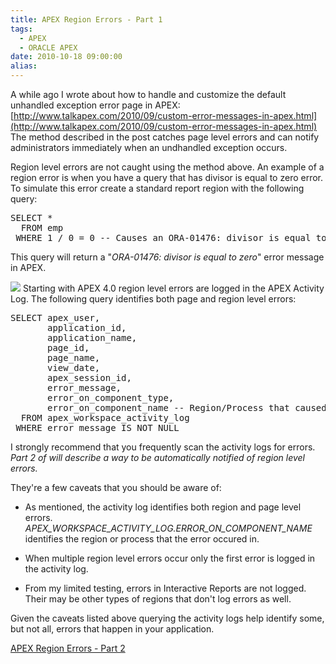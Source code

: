 ```yaml
---
title: APEX Region Errors - Part 1
tags:
  - APEX
  - ORACLE APEX
date: 2010-10-18 09:00:00
alias:
---
```


A while ago I wrote about how to handle and customize the default unhandled exception error page in APEX: [http://www.talkapex.com/2010/09/custom-error-messages-in-apex.html](http://www.talkapex.com/2010/09/custom-error-messages-in-apex.html) The method described in the post catches page level errors and can notify administrators immediately when an undhandled exception occurs. 

Region level errors are not caught using the method above. An example of a region error is when you have a query that has divisor is equal to zero error. To simulate this error create a standard report region with the following query:
<pre class="brush: sql; highlight: 3">
SELECT *
  FROM emp
 WHERE 1 / 0 = 0 -- Causes an ORA-01476: divisor is equal to zero
</pre>
This query will return a "<span style="font-style:italic;">ORA-01476: divisor is equal to zero</span>" error message in APEX.

[![](http://3.bp.blogspot.com/_33EF80fk9sM/TLuUB6biMtI/AAAAAAAAD0w/QPLuUQ-IlOE/s400/region_error.jpg)](http://3.bp.blogspot.com/_33EF80fk9sM/TLuUB6biMtI/AAAAAAAAD0w/QPLuUQ-IlOE/s1600/region_error.jpg)
Starting with APEX 4.0 region level errors are logged in the APEX Activity Log. The following query identifies both page and region level errors:
<pre class="brush: sql;">
SELECT apex_user,
       application_id,
       application_name,
       page_id,
       page_name,
       view_date,
       apex_session_id,
       error_message,
       error_on_component_type,
       error_on_component_name -- Region/Process that caused the issue
  FROM apex_workspace_activity_log
 WHERE error_message IS NOT NULL
</pre>
I strongly recommend that you frequently scan the activity logs for errors. <span style="font-style:italic;">Part 2 of will describe a way to be automatically notified of region level errors.</span>

They're a few caveats that you should be aware of:

- As mentioned, the activity log identifies both region and page level errors. <span style="font-style:italic;">APEX_WORKSPACE_ACTIVITY_LOG.ERROR_ON_COMPONENT_NAME</span> identifies the region or process that the error occured in.

- When multiple region level errors occur only the first error is logged in the activity log.

- From my limited testing, errors in Interactive Reports are not logged. Their may be other types of regions that don't log errors as well. 

Given the caveats listed above querying the activity logs help identify some, but not all, errors that happen in your application.

[APEX Region Errors - Part 2](http://www.talkapex.com/2010/10/apex-region-errors-part-2.html)